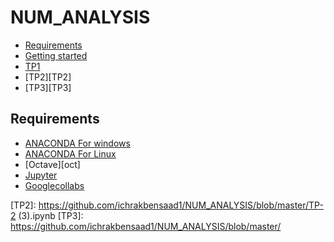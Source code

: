 # NUM_ANALYSIS

<!-- START doctoc generated TOC please keep comment here to allow auto update -->
<!-- DON'T EDIT THIS SECTION, INSTEAD RE-RUN doctoc TO UPDATE -->


- [Requirements](#requirements)
- [Getting started](#getting-started)
- [TP1][TP1]
- [TP2][TP2]
- [TP3][TP3]


<!-- END doctoc generated TOC please keep comment here to allow auto update -->

## Requirements

* [ANACONDA For windows][ANACONDA] 
* [ANACONDA For Linux][ANACONDA]
* [Octave][oct]
* [Jupyter][Jup]
* [Googlecollabs][clb]




[ANACONDA]: https://www.anaconda.com/products/individual
[Jup]: https://jupyter.org/

[TP1]: https://github.com/ichrakbensaad1/NUM_ANALYSIS/blob/master/Tp1.ipynb
[TP2]: https://github.com/ichrakbensaad1/NUM_ANALYSIS/blob/master/TP-2 (3).ipynb
[TP3]: https://github.com/ichrakbensaad1/NUM_ANALYSIS/blob/master/

[cdi]: https://learn.datacamp.com/courses/writing-efficient-python-code
[lcp]: https://learn.datacamp.com/courses/object-oriented-programming-in-python
[fun]: https://learn.datacamp.com/courses/writing-functions-in-python
[clb]:https://colab.research.google.com/notebooks/intro.ipynb

